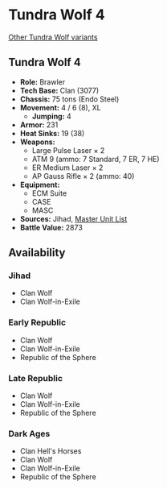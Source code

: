 # Tundra Wolf 4

[Other Tundra Wolf variants](../tundra_wolf.md)

## Tundra Wolf 4
- **Role:** Brawler
- **Tech Base:** Clan (3077)
- **Chassis:** 75 tons (Endo Steel)
- **Movement:** 4 / 6 (8), XL
  - **Jumping:** 4
- **Armor:** 231
- **Heat Sinks:** 19 (38)
- **Weapons:**
  - Large Pulse Laser × 2
  - ATM 9 (ammo: 7 Standard, 7 ER, 7 HE)
  - ER Medium Laser × 2
  - AP Gauss Rifle × 2 (ammo: 40)
- **Equipment:**
  - ECM Suite
  - CASE
  - MASC
- **Sources:** Jihad, [Master Unit List](http://masterunitlist.info/Unit/Details/3318/tundra-wolf-4)
- **Battle Value:** 2873

## Availability

### Jihad
- Clan Wolf
- Clan Wolf-in-Exile

### Early Republic
- Clan Wolf
- Clan Wolf-in-Exile
- Republic of the Sphere

### Late Republic
- Clan Wolf
- Clan Wolf-in-Exile
- Republic of the Sphere

### Dark Ages
- Clan Hell's Horses
- Clan Wolf
- Clan Wolf-in-Exile
- Republic of the Sphere

